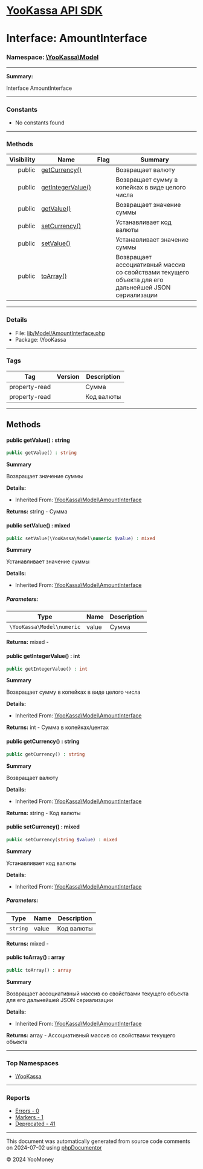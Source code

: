 # [YooKassa API SDK](../home.md)

# Interface: AmountInterface
### Namespace: [\YooKassa\Model](../namespaces/yookassa-model.md)
---
**Summary:**

Interface AmountInterface

---
### Constants
* No constants found

---
### Methods
| Visibility | Name | Flag | Summary |
| ----------:| ---- | ---- | ------- |
| public | [getCurrency()](../classes/YooKassa-Model-AmountInterface.md#method_getCurrency) |  | Возвращает валюту |
| public | [getIntegerValue()](../classes/YooKassa-Model-AmountInterface.md#method_getIntegerValue) |  | Возвращает сумму в копейках в виде целого числа |
| public | [getValue()](../classes/YooKassa-Model-AmountInterface.md#method_getValue) |  | Возвращает значение суммы |
| public | [setCurrency()](../classes/YooKassa-Model-AmountInterface.md#method_setCurrency) |  | Устанавливает код валюты |
| public | [setValue()](../classes/YooKassa-Model-AmountInterface.md#method_setValue) |  | Устанавливает значение суммы |
| public | [toArray()](../classes/YooKassa-Model-AmountInterface.md#method_toArray) |  | Возвращает ассоциативный массив со свойствами текущего объекта для его дальнейшей JSON сериализации |

---
### Details
* File: [lib/Model/AmountInterface.php](../../lib/Model/AmountInterface.php)
* Package: \YooKassa

---
### Tags
| Tag | Version | Description |
| --- | ------- | ----------- |
| property-read |  | Сумма |
| property-read |  | Код валюты |

---
## Methods
<a name="method_getValue" class="anchor"></a>
#### public getValue() : string

```php
public getValue() : string
```

**Summary**

Возвращает значение суммы

**Details:**
* Inherited From: [\YooKassa\Model\AmountInterface](../classes/YooKassa-Model-AmountInterface.md)

**Returns:** string - Сумма


<a name="method_setValue" class="anchor"></a>
#### public setValue() : mixed

```php
public setValue(\YooKassa\Model\numeric $value) : mixed
```

**Summary**

Устанавливает значение суммы

**Details:**
* Inherited From: [\YooKassa\Model\AmountInterface](../classes/YooKassa-Model-AmountInterface.md)

##### Parameters:
| Type | Name | Description |
| ---- | ---- | ----------- |
| <code lang="php">\YooKassa\Model\numeric</code> | value  | Сумма |

**Returns:** mixed - 


<a name="method_getIntegerValue" class="anchor"></a>
#### public getIntegerValue() : int

```php
public getIntegerValue() : int
```

**Summary**

Возвращает сумму в копейках в виде целого числа

**Details:**
* Inherited From: [\YooKassa\Model\AmountInterface](../classes/YooKassa-Model-AmountInterface.md)

**Returns:** int - Сумма в копейках/центах


<a name="method_getCurrency" class="anchor"></a>
#### public getCurrency() : string

```php
public getCurrency() : string
```

**Summary**

Возвращает валюту

**Details:**
* Inherited From: [\YooKassa\Model\AmountInterface](../classes/YooKassa-Model-AmountInterface.md)

**Returns:** string - Код валюты


<a name="method_setCurrency" class="anchor"></a>
#### public setCurrency() : mixed

```php
public setCurrency(string $value) : mixed
```

**Summary**

Устанавливает код валюты

**Details:**
* Inherited From: [\YooKassa\Model\AmountInterface](../classes/YooKassa-Model-AmountInterface.md)

##### Parameters:
| Type | Name | Description |
| ---- | ---- | ----------- |
| <code lang="php">string</code> | value  | Код валюты |

**Returns:** mixed - 


<a name="method_toArray" class="anchor"></a>
#### public toArray() : array

```php
public toArray() : array
```

**Summary**

Возвращает ассоциативный массив со свойствами текущего объекта для его дальнейшей JSON сериализации

**Details:**
* Inherited From: [\YooKassa\Model\AmountInterface](../classes/YooKassa-Model-AmountInterface.md)

**Returns:** array - Ассоциативный массив со свойствами текущего объекта




---

### Top Namespaces

* [\YooKassa](../namespaces/yookassa.md)

---

### Reports
* [Errors - 0](../reports/errors.md)
* [Markers - 1](../reports/markers.md)
* [Deprecated - 41](../reports/deprecated.md)

---

This document was automatically generated from source code comments on 2024-07-02 using [phpDocumentor](http://www.phpdoc.org/)

&copy; 2024 YooMoney
